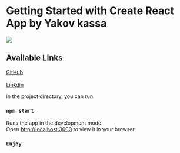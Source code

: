 # Getting Started with Create React App by Yakov kassa

<img src=https://i.ibb.co/BzkSJMz/Screen-Shot-2022-04-03-at-22-32-57.png>

## Available Links
<a href="https://github.com/yakov133"> GitHub </a>
<br>
<br>
<a href="https://www.linkedin.com/in/yakov-kassa-406636116/"> Linkdin </a>

In the project directory, you can run:

### `npm start`

Runs the app in the development mode.\
Open [http://localhost:3000](http://localhost:3000) to view it in your browser.

### `Enjoy`
